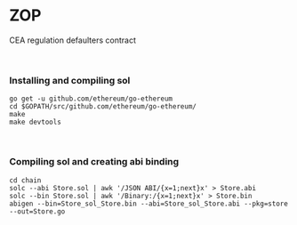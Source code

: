 # ZOP
CEA regulation defaulters contract

<br />

### Installing and compiling sol


```
go get -u github.com/ethereum/go-ethereum
cd $GOPATH/src/github.com/ethereum/go-ethereum/
make
make devtools
```

<br />

### Compiling sol and creating abi binding
```
cd chain
solc --abi Store.sol | awk '/JSON ABI/{x=1;next}x' > Store.abi
solc --bin Store.sol | awk '/Binary:/{x=1;next}x' > Store.bin
abigen --bin=Store_sol_Store.bin --abi=Store_sol_Store.abi --pkg=store --out=Store.go
```


